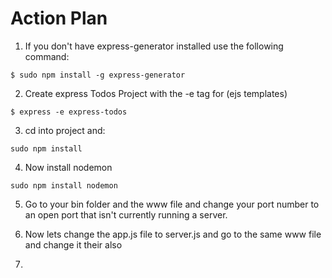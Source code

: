 # Action Plan

1. If you don't have express-generator installed use the following command:

`$ sudo npm install -g express-generator`

2. Create express Todos Project with the -e tag for (ejs templates)

`$ express -e express-todos`

3. cd into project and: 

`sudo npm install`

4. Now install nodemon

`sudo npm install nodemon`

5. Go to your bin folder and the www file and change your port number to an open port that isn't currently running a server.

6. Now lets change the app.js file to server.js and go to the same www file and change it their also

7. 